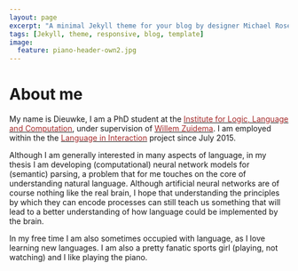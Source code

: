 ```yaml
---
layout: page
excerpt: "A minimal Jekyll theme for your blog by designer Michael Rose."
tags: [Jekyll, theme, responsive, blog, template]
image:
  feature: piano-header-own2.jpg
---
```


# About me

My name is Dieuwke, I am a PhD student at the <a href="http://illc.uva.nl" target="_blank"><font color="brown">Institute for Logic, Language and Computation</font></a>, under supervision of <a href="http://wzuidema.humanities.uva.nl/" target="_blank"><font color="brown">Willem Zuidema</font></a>. 
I am employed within the the <a href="https://www.languageininteraction.nl/" target="_blank"><font color="brown">Language in Interaction</font></a> project since July 2015.

Although I am generally interested in many aspects of language, in my thesis I am developing (computational) neural network models for (semantic) parsing, a problem that for me touches on the core of understanding natural language.
Although artificial neural networks are of course nothing like the real brain, I hope that understanding the principles by which they can encode processes can still teach us something that will lead to a better understanding of how language could be implemented by the brain.   

In my free time I am also sometimes occupied with language, as I love learning new languages.
I am also a pretty fanatic sports girl (playing, not watching) and I like playing the piano.
